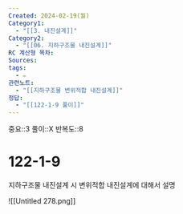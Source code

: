 ```yaml
---
Created: 2024-02-19(월)
Category1:
  - "[[3. 내진설계]]"
Category2:
  - "[[06. 지하구조물 내진설계]]"
RC 계산형 목차: 
Sources: 
tags:
  - ✏️
관련노트:
  - "[[지하구조물 변위적합 내진설계]]"
정답:
  - "[[122-1-9 풀이]]"
---
```

중요::3
풀이::X
반복도::8
#  122-1-9


지하구조물 내진설계 시 변위적합 내진설계에 대해서 설명

![[Untitled 278.png]]